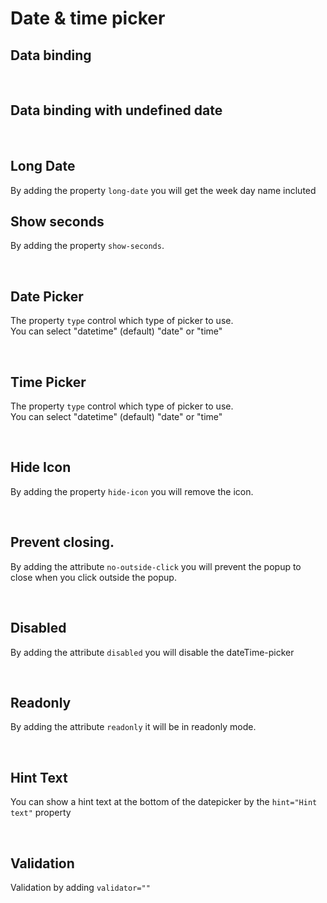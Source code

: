 
# Date & time picker

## Data binding

<hhl-live-editor title="" htmlCode='
    <template>
    <div class="flx-row gap-5 p-20 flx-align-center"> 
          <hhl-dt-picker label="Date" v-model="dato"></hhl-dt-picker>
          <hhl-input readonly :model-value="formatDate(dato)" label="Value"></hhl-input>
    </div>
    </template>
    <script>
    // import { * as dateFormat } from "components/utils/dateFormat";
    const { dateFormat } = fakeImport;
    const dato = ref(new Date());
    function formatDate(date) {
          if (date) {
                return dateFormat.D_01_dec_2021_HHMMSSms(date); 
          } else {
                return "undefined"
          }            
    }
    return { dato, formatDate }
    </script>
'>
</hhl-live-editor>

<br>

## Data binding with undefined date

<hhl-live-editor title="" htmlCode='
      <template>
      <div class="flx-row flx-wrap gap-5 p-10 flx-align-start"> 
       <hhl-dt-picker v-model="dato"/>
      </hhl-dt-picker>
      <hhl-input readonly :model-value="formatDate(dato)" label="Value"></hhl-input>
      </div>
      </template>
      <script>
      // import { * as dateFormat } from "components/utils/dateFormat";
      const { dateFormat } = fakeImport;
      const dato = ref();
            function formatDate(date) {
            if (date) {
                  return dateFormat.D_01_dec_2021_HHMMSSms(date); 
            } else {
                  return "undefined"
            }            
      }
      return { dato, formatDate }
      </script>
'>
</hhl-live-editor>

<br>

## Long Date
By adding the property `long-date` you will get the week day name incluted

<hhl-live-editor title="" htmlCode='
      <template>
      <div class="flx-row flx-wrap gap-5 p-10 flx-align-start"> 
       <hhl-dt-picker v-model="dato" long-date/>
      </hhl-dt-picker>
      <hhl-input readonly :model-value="formatDate(dato)" label="Value"></hhl-input>
      </div>
      </template>
      <script>
      // import { * as dateFormat } from "components/utils/dateFormat";
      const { dateFormat } = fakeImport;
      const dato = ref(new Date());
      function formatDate(date) {
            if (date) {
                  return dateFormat.D_01_dec_2021_HHMMSSms(date); 
            } else {
                  return "undefined"
            }            
      }
      return { dato, formatDate }
      </script>
'>
</hhl-live-editor>

## Show seconds
By adding the property `show-seconds`.

<hhl-live-editor title="" htmlCode='
      <template>
      <div class="flx-row flx-wrap gap-5 p-10 "> 
       <hhl-dt-picker v-model="dato" show-seconds/>
      </hhl-dt-picker>
      <hhl-input readonly :model-value="formatDate(dato)" label="Value"></hhl-input>
      </div>
      </template>
      <script>
      // import { * as dateFormat } from "components/utils/dateFormat";
      const { dateFormat } = fakeImport;
      const dato = ref();
            function formatDate(date) {
            if (date) {
                  return dateFormat.D_01_dec_2021_HHMMSSms(date); 
            } else {
                  return "undefined"
            }            
      }
      return { dato, formatDate }
      </script>
'>
</hhl-live-editor>

<br>

## Date Picker
The property `type` control which type of picker to use.<br>
You can select "datetime" (default) "date" or "time"

<hhl-live-editor title="" htmlCode='
      <template>
      <div class="flx-row gap-5 p-20 flx-align-center"> 
       <hhl-dt-picker label="Date" v-model="dato" type="date"/>
      </hhl-dt-picker>
      <hhl-input readonly :model-value="formatDate(dato)" label="Value"></hhl-input>
      </div>
      </template>
      <script>
      // import { * as dateFormat } from "components/utils/dateFormat";
      const { dateFormat } = fakeImport;
      const dato = ref(new Date());
            function formatDate(date) {
            if (date) {
                  return dateFormat.D_01_dec_2021_HHMMSSms(date); 
            } else {
                  return "undefined"
            }            
      }
      return { dato, formatDate }
      </script>
'>
</hhl-live-editor>

<br>

## Time Picker
The property `type` control which type of picker to use.<br>
You can select "datetime" (default) "date" or "time"

<hhl-live-editor title="" htmlCode='
      <template>
      <div class="flx-row gap-5 p-20 flx-align-center"> 
       <hhl-dt-picker label="Date" v-model="dato" type="time"/>
      </hhl-dt-picker>
      <hhl-input readonly :model-value="formatDate(dato)" label="Value"></hhl-input>
      </div>
      </template>
      <script>
      // import { * as dateFormat } from "components/utils/dateFormat";
      const { dateFormat } = fakeImport;
      const dato = ref(new Date());
            function formatDate(date) {
            if (date) {
                  return dateFormat.D_01_dec_2021_HHMMSSms(date); 
            } else {
                  return "undefined"
            }            
      }
      return { dato, formatDate }
      </script>
'>
</hhl-live-editor>

<br>

## Hide Icon
By adding the property `hide-icon` you will remove the icon.

<hhl-live-editor title="" htmlCode='
      <template>
      <div class="flx-row gap-5 p-20 flx-align-center"> 
       <hhl-dt-picker label="Date" v-model="dato" hide-icon/>
      </hhl-dt-picker>
      <hhl-input readonly :model-value="formatDate(dato)" label="Value"></hhl-input>
      </div>
      </template>
      <script>
      // import { * as dateFormat } from "components/utils/dateFormat";
      const { dateFormat } = fakeImport;
      const dato = ref(new Date());
            function formatDate(date) {
            if (date) {
                  return dateFormat.D_01_dec_2021_HHMMSSms(date); 
            } else {
                  return "undefined"
            }            
      }
      return { dato, formatDate }
      </script>
'>
</hhl-live-editor>

<br>

## Prevent closing.
By adding the attribute `no-outside-click` you will prevent the popup to close when you click outside the popup.

<hhl-live-editor title="" htmlCode='
      <template>
      <div class="flx-row gap-5 p-20 flx-align-center"> 
       <hhl-dt-picker label="Date" v-model="dato" no-outside-click/>
      </hhl-dt-picker>
      <hhl-input readonly :model-value="formatDate(dato)" label="Value"></hhl-input>
      </div>
      </template>
      <script>
      // import { * as dateFormat } from "components/utils/dateFormat";
      const { dateFormat } = fakeImport;
      const dato = ref(new Date());
            function formatDate(date) {
            if (date) {
                  return dateFormat.D_01_dec_2021_HHMMSSms(date); 
            } else {
                  return "undefined"
            }            
      }
      return { dato, formatDate }
      </script>
'>
</hhl-live-editor>

<br>

## Disabled
By adding the attribute `disabled` you will disable the dateTime-picker

<hhl-live-editor title="" htmlCode='
      <template>
      <div class="flx-row gap-5 p-20 flx-align-center"> 
       <hhl-dt-picker label="Date" v-model="dato" disabled/>
      </hhl-dt-picker>
      <hhl-input readonly :model-value="formatDate(dato)" label="Value"></hhl-input>
      </div>
      </template>
      <script>
      // import { * as dateFormat } from "components/utils/dateFormat";
      const { dateFormat } = fakeImport;
      const dato = ref(new Date());
            function formatDate(date) {
            if (date) {
                  return dateFormat.D_01_dec_2021_HHMMSSms(date); 
            } else {
                  return "undefined"
            }            
      }
      return { dato, formatDate }
      </script>
'>
</hhl-live-editor>

<br>

## Readonly
By adding the attribute `readonly` it will be in readonly mode.

<hhl-live-editor title="" htmlCode='
      <template>
      <div class="flx-row gap-5 p-20 flx-align-center"> 
       <hhl-dt-picker label="Date" v-model="dato" readonly/>
      </hhl-dt-picker>
      <hhl-input readonly :model-value="formatDate(dato)" label="Value"></hhl-input>
      </div>
      </template>
      <script>
      // import { * as dateFormat } from "components/utils/dateFormat";
      const { dateFormat } = fakeImport;
      const dato = ref(new Date());
            function formatDate(date) {
            if (date) {
                  return dateFormat.D_01_dec_2021_HHMMSSms(date); 
            } else {
                  return "undefined"
            }            
      }
      return { dato, formatDate }
      </script>
'>
</hhl-live-editor>

<br>

## Hint Text
You can show a hint text at the bottom of the datepicker by the `hint="Hint text"` property

<hhl-live-editor title="" htmlCode='
      <template>
      <div class="flx-row gap-5 p-20 flx-align-center"> 
       <hhl-dt-picker label="Date" v-model="dato" hint="Select a start date and time"/>
      </hhl-dt-picker>
      <hhl-input readonly :model-value="formatDate(dato)" label="Value"></hhl-input>
      </div>
      </template>
      <script>
      // import { * as dateFormat } from "components/utils/dateFormat";
      const { dateFormat } = fakeImport;
      const dato = ref(new Date());
            function formatDate(date) {
            if (date) {
                  return dateFormat.D_01_dec_2021_HHMMSSms(date); 
            } else {
                  return "undefined"
            }            
      }
      return { dato, formatDate }
      </script>
'>
</hhl-live-editor>

<br>

## Validation

Validation by adding `validator=""`

<hhl-live-editor title="" htmlCode='
      <template>
      <div class="flx-row gap-5 p-20 flx-align-center"> 
            <hhl-dt-picker label="Date" v-model="dato" :validator="[v.required]"/>
            </hhl-dt-picker>
            <hhl-input readonly :model-value="formatDate(dato)" label="Value"></hhl-input>
      </div>
      </template>
      <script>
      // import { * as dateFormat } from "components/utils/dateFormat";
      // import { validator } from "components/utils/validator";
      const { dateFormat, validator } = fakeImport;      
      const v = validator;
      const dato = ref(new Date());
      function formatDate(date) {
            if (date) {
                  return dateFormat.D_01_dec_2021_HHMMSSms(date); 
            } else {
                  return "undefined"
            }            
      }
      return { dato, formatDate, v }
      </script>
'>
</hhl-live-editor>

<br>